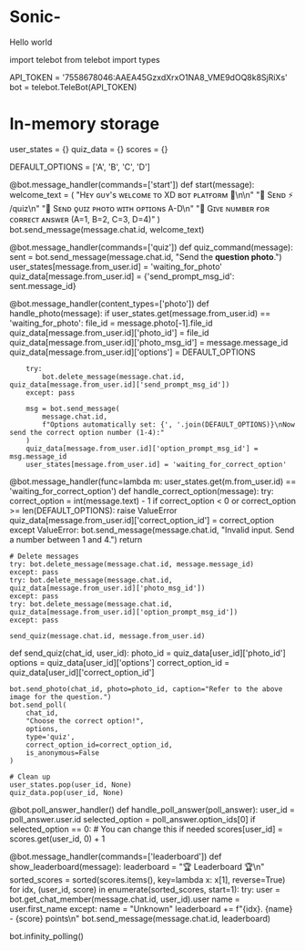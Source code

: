 # Sonic-
Hello world 

import telebot
from telebot import types

API_TOKEN = '7558678046:AAEA45GzxdXrxO1NA8_VME9dOQ8k8SjRiXs'
bot = telebot.TeleBot(API_TOKEN)

# In-memory storage
user_states = {}
quiz_data = {}
scores = {}

DEFAULT_OPTIONS = ['A', 'B', 'C', 'D']

@bot.message_handler(commands=['start'])
def start(message):
    welcome_text = (
        "Hᴇʏ ɢᴜʏ's ᴡᴇʟᴄᴏᴍᴇ ᴛᴏ XD ʙᴏᴛ ᴘʟᴀᴛғᴏʀᴍ 💖\n\n"
        "🌲 Sᴇɴᴅ ⚡ /quiz\n"
        "🌴 Sᴇɴᴅ ǫᴜɪᴢ ᴘʜᴏᴛᴏ ᴡɪᴛʜ ᴏᴘᴛɪᴏɴs A-D\n"
        "🌴 Gɪᴠᴇ ɴᴜᴍʙᴇʀ ғᴏʀ ᴄᴏʀʀᴇᴄᴛ ᴀɴsᴡᴇʀ (A=1, B=2, C=3, D=4)"
    )
    bot.send_message(message.chat.id, welcome_text)

@bot.message_handler(commands=['quiz'])
def quiz_command(message):
    sent = bot.send_message(message.chat.id, "Send the **question photo**.")
    user_states[message.from_user.id] = 'waiting_for_photo'
    quiz_data[message.from_user.id] = {'send_prompt_msg_id': sent.message_id}

@bot.message_handler(content_types=['photo'])
def handle_photo(message):
    if user_states.get(message.from_user.id) == 'waiting_for_photo':
        file_id = message.photo[-1].file_id
        quiz_data[message.from_user.id]['photo_id'] = file_id
        quiz_data[message.from_user.id]['photo_msg_id'] = message.message_id
        quiz_data[message.from_user.id]['options'] = DEFAULT_OPTIONS

        try:
            bot.delete_message(message.chat.id, quiz_data[message.from_user.id]['send_prompt_msg_id'])
        except: pass

        msg = bot.send_message(
            message.chat.id,
            f"Options automatically set: {', '.join(DEFAULT_OPTIONS)}\nNow send the correct option number (1-4):"
        )
        quiz_data[message.from_user.id]['option_prompt_msg_id'] = msg.message_id
        user_states[message.from_user.id] = 'waiting_for_correct_option'

@bot.message_handler(func=lambda m: user_states.get(m.from_user.id) == 'waiting_for_correct_option')
def handle_correct_option(message):
    try:
        correct_option = int(message.text) - 1
        if correct_option < 0 or correct_option >= len(DEFAULT_OPTIONS):
            raise ValueError
        quiz_data[message.from_user.id]['correct_option_id'] = correct_option
    except ValueError:
        bot.send_message(message.chat.id, "Invalid input. Send a number between 1 and 4.")
        return

    # Delete messages
    try: bot.delete_message(message.chat.id, message.message_id)
    except: pass
    try: bot.delete_message(message.chat.id, quiz_data[message.from_user.id]['photo_msg_id'])
    except: pass
    try: bot.delete_message(message.chat.id, quiz_data[message.from_user.id]['option_prompt_msg_id'])
    except: pass

    send_quiz(message.chat.id, message.from_user.id)

def send_quiz(chat_id, user_id):
    photo_id = quiz_data[user_id]['photo_id']
    options = quiz_data[user_id]['options']
    correct_option_id = quiz_data[user_id]['correct_option_id']

    bot.send_photo(chat_id, photo=photo_id, caption="Refer to the above image for the question.")
    bot.send_poll(
        chat_id,
        "Choose the correct option!",
        options,
        type='quiz',
        correct_option_id=correct_option_id,
        is_anonymous=False
    )

    # Clean up
    user_states.pop(user_id, None)
    quiz_data.pop(user_id, None)

@bot.poll_answer_handler()
def handle_poll_answer(poll_answer):
    user_id = poll_answer.user.id
    selected_option = poll_answer.option_ids[0]
    if selected_option == 0:  # You can change this if needed
        scores[user_id] = scores.get(user_id, 0) + 1

@bot.message_handler(commands=['leaderboard'])
def show_leaderboard(message):
    leaderboard = "🏆 Leaderboard 🏆\n"
    sorted_scores = sorted(scores.items(), key=lambda x: x[1], reverse=True)
    for idx, (user_id, score) in enumerate(sorted_scores, start=1):
        try:
            user = bot.get_chat_member(message.chat.id, user_id).user
            name = user.first_name
        except:
            name = "Unknown"
        leaderboard += f"{idx}. {name} - {score} points\n"
    bot.send_message(message.chat.id, leaderboard)

bot.infinity_polling()